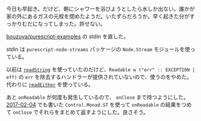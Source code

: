 今日も早起き。だけど、朝にシャワーを浴びようとしたら水しか出ない。誰かが家の外にあるガスの元栓を閉めたようだ。いたずらだろうか。早く起きた分がすっかりむだになってしまった。許せない。

[bouzuya/purescript-examples][] の stdin を直した。

stdin は `purescript-node-streams` パッケージの `Node.Stream` モジュールを使っている。

以前は [`readString`](https://pursuit.purescript.org/packages/purescript-node-streams/2.0.0/docs/Node.Stream#v:readString) を使っていたのだけど、`Readable w ("err" :: EXCEPTION | eff)` の `err` を除去するハンドラーが提供されていないので、使うのをやめた。代わりに [`readEither`](https://pursuit.purescript.org/packages/purescript-node-streams/2.0.0/docs/Node.Stream#v:readEither) を使っている。

あと `onReadable` が何度も発生しているので、 `onClose` まで待つようにした。 [2017-02-04][] でも書いた `Control.Monad.ST` を使って `onReadable` の結果をつめて `onClose` でそれらをまとめて返すようにした。良さそう。

[bouzuya/purescript-examples]: https://github.com/bouzuya/purescript-examples
[2017-02-04]: http://blog.bouzuya.net/2017/02/04/
